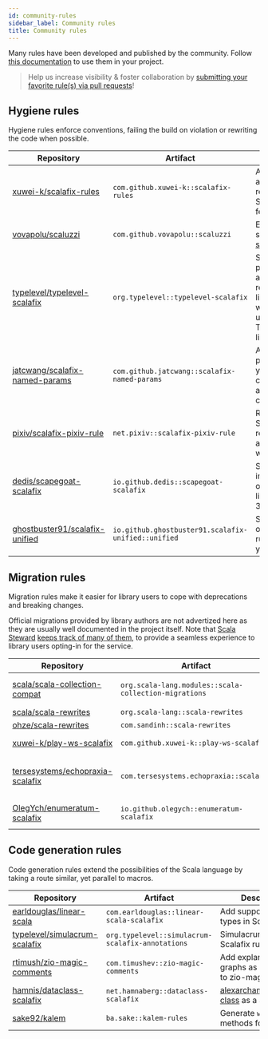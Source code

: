 ```yaml
---
id: community-rules
sidebar_label: Community rules
title: Community rules
---
```


Many rules have been developed and published by the community.
Follow [this documentation](external-rules.md) to use them in your project.

> Help us increase visibility & foster collaboration by
> [submitting your favorite rule(s) via pull requests](https://github.com/scalacenter/scalafix/edit/main/docs/rules/community-rules.md)!
## Hygiene rules

Hygiene rules enforce conventions, failing the build on violation or
rewriting the code when possible.

| Repository | Artifact | Description |
| - | - | - |
[xuwei-k/scalafix-rules](https://github.com/xuwei-k/scalafix-rules) | `com.github.xuwei-k::scalafix-rules` | Avoid ambiguous or redundant Scala syntax & features
[vovapolu/scaluzzi](https://github.com/vovapolu/scaluzzi) | `com.github.vovapolu::scaluzzi` | Ensure a subset of [scalazzi](http://yowconference.com.au/slides/yowwest2014/Morris-ParametricityTypesDocumentationCodeReadability.pdf)
[typelevel/typelevel-scalafix](https://github.com/typelevel/typelevel-scalafix) | `org.typelevel::typelevel-scalafix` | Set of rules to provide automated rewrites and linting for code which makes use of Typelevel libraries
[jatcwang/scalafix-named-params](https://github.com/jatcwang/scalafix-named-params) | `com.github.jatcwang::scalafix-named-params` | Add named parameters for your constructor and method calls
[pixiv/scalafix-pixiv-rule](https://github.com/pixiv/scalafix-pixiv-rule) | `net.pixiv::scalafix-pixiv-rule` | Redundant Scala code rewriting and anti-pattern warnings
[dedis/scapegoat-scalafix](https://github.com/dedis/scapegoat-scalafix) | `io.github.dedis::scapegoat-scalafix` | Scalafix implementation of [Scapegoat](https://github.com/scapegoat-scala/scapegoat) linter for Scala 3
[ghostbuster91/scalafix-unified](https://github.com/ghostbuster91/scalafix-unified) | `io.github.ghostbuster91.scalafix-unified::unified` | Set of opinionated rules to unify your codebase


## Migration rules

Migration rules make it easier for library users to cope with
deprecations and breaking changes.

Official migrations provided by library authors are not
advertized here as they are usually well documented in the
project itself. Note that 
[Scala Steward](https://github.com/scala-steward-org/scala-steward)
[keeps track of many of them](https://github.com/scala-steward-org/scala-steward/blob/main/modules/core/src/main/resources/scalafix-migrations.conf),
to provide a seamless experience to library users opting-in
for the service. 

| Repository | Artifact | Description |
| - | - | - |
[scala/scala-collection-compat](https://github.com/scala/scala-collection-compat) | `org.scala-lang.modules::scala-collection-migrations` | Rewrite upgrades to the 2.13 collections
[scala/scala-rewrites](https://github.com/scala/scala-rewrites) | `org.scala-lang::scala-rewrites` | Rewrites for Scala
[ohze/scala-rewrites](https://github.com/ohze/scala-rewrites) | `com.sandinh::scala-rewrites` | Rewrites for Scala
[xuwei-k/play-ws-scalafix](https://github.com/xuwei-k/play-ws-scalafix) | `com.github.xuwei-k::play-ws-scalafix` | Migrate to play-ws-standalone
[tersesystems/echopraxia-scalafix](https://github.com/tersesystems/echopraxia-scalafix) | `com.tersesystems.echopraxia::scalafix` | Rewrite [Echopraxia](https://github.com/tersesystems/echopraxia) logging statements
[OlegYch/enumeratum-scalafix](https://github.com/OlegYch/enumeratum-scalafix) | `io.github.olegych::enumeratum-scalafix` | Replace `scala.Enumeration` with enumeratum

## Code generation rules

Code generation rules extend the possibilities of the Scala language
by taking a route similar, yet parallel to macros.

| Repository | Artifact | Description |
| - | - | - |
[earldouglas/linear-scala](https://github.com/earldouglas/linear-scala) | `com.earldouglas::linear-scala-scalafix` | Add support for linear types in Scala
[typelevel/simulacrum-scalafix](https://github.com/typelevel/simulacrum-scalafix) | `org.typelevel::simulacrum-scalafix-annotations` | Simulacrum as Scalafix rules
[rtimush/zio-magic-comments](https://github.com/rtimush/zio-magic-comments) | `com.timushev::zio-magic-comments` | Add explanatory graphs as comments to zio-magic methods
[hamnis/dataclass-scalafix](https://github.com/hamnis/dataclass-scalafix) | `net.hamnaberg::dataclass-scalafix` | [alexarchambault/data-class](https://github.com/alexarchambault/data-class) as a Scalafix rule
[sake92/kalem](https://github.com/sake92/kalem) | `ba.sake::kalem-rules` | Generate `with*` methods for classes